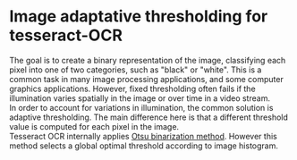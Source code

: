 # Image adaptative thresholding for tesseract-OCR
The goal is to create a binary representation of the image, classifying each pixel into one of two categories, such as "black" or "white". This is a common task in many image processing applications, and some computer graphics applications. However, fixed thresholding often fails if the illumination varies spatially in the image or over time in a video stream. <br>In order to account for variations in illumination, the common solution is adaptive thresholding. The main difference here is that a different threshold value is computed for each pixel in the image.<br>
Tesseract OCR internally applies [Otsu binarization method](https://ieeexplore.ieee.org/stamp/stamp.jsp?arnumber=4310076). However this method selects a global optimal threshold according to image histogram.
